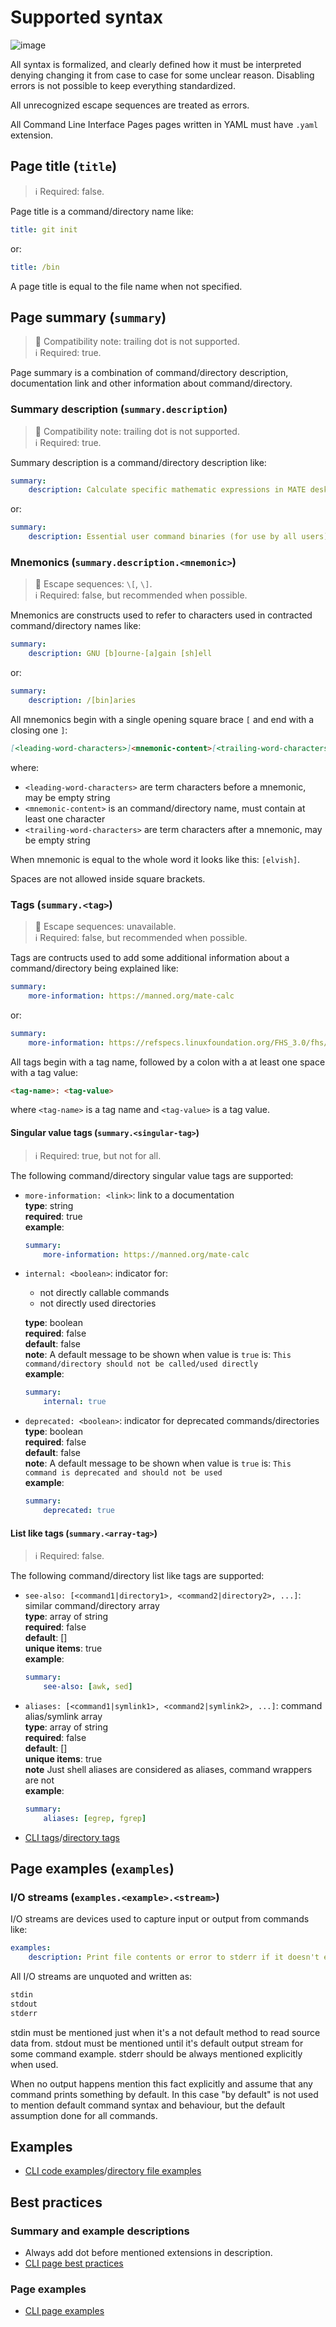 # Supported syntax

![image](https://img.shields.io/badge/version-3.3.0-green)

All syntax is formalized, and clearly defined how it must be interpreted denying
changing it from case to case for some unclear reason. Disabling errors is not possible
to keep everything standardized.

All unrecognized escape sequences are treated as errors.

All Command Line Interface Pages pages written in YAML must have `.yaml` extension.

## Page title (`title`)

> :information_source: Required: false.

Page title is a command/directory name like:

```yaml
title: git init
```

or:

```yaml
title: /bin
```

A page title is equal to the file name when not specified.

## Page summary (`summary`)

> :bell: Compatibility note: trailing dot is not supported.  
> :information_source: Required: true.

Page summary is a combination of command/directory description,
documentation link and other information about command/directory.

### Summary description (`summary.description`)

> :bell: Compatibility note: trailing dot is not supported.  
> :information_source: Required: true.

Summary description is a command/directory description like:

```yaml
summary:
    description: Calculate specific mathematic expressions in MATE desktop environment
```

or:

```yaml
summary:
    description: Essential user command binaries (for use by all users)
```

### Mnemonics (`summary.description.<mnemonic>`)

> :bookmark_tabs: Escape sequences: `\[`, `\]`.  
> :information_source: Required: false, but recommended when possible.

Mnemonics are constructs used to refer to characters used in contracted command/directory
names like:

```yaml
summary:
    description: GNU [b]ourne-[a]gain [sh]ell
```

or:

```yaml
summary:
    description: /[bin]aries
```

All mnemonics begin with a single opening square brace `[` and end with a
closing one `]`:

```md
[<leading-word-characters>]<mnemonic-content>[<trailing-word-characters>]
```

where:

- `<leading-word-characters>` are term characters before a mnemonic, may be
  empty string
- `<mnemonic-content>` is an command/directory name, must contain at least one character
- `<trailing-word-characters>` are term characters after a mnemonic, may be
  empty string

When mnemonic is equal to the whole word it looks like this: `[elvish]`.

Spaces are not allowed inside square brackets.

### Tags (`summary.<tag>`)

> :bookmark_tabs: Escape sequences: unavailable.  
> :information_source: Required: false, but recommended when possible.

Tags are contructs used to add some additional information about a command/directory
being explained like:

```yaml
summary:
    more-information: https://manned.org/mate-calc
```

or:

```yaml
summary:
    more-information: https://refspecs.linuxfoundation.org/FHS_3.0/fhs/ch03s04.html
```

All tags begin with a tag name, followed by a colon with a at least one space with
a tag value:

```md
<tag-name>: <tag-value>
```

where `<tag-name>` is a tag name and `<tag-value>` is a tag value.

#### Singular value tags (`summary.<singular-tag>`)

> :information_source: Required: true, but not for all.

The following command/directory singular value tags are supported:

- `more-information: <link>`: link to a documentation  
  **type**: string  
  **required**: true  
  **example**:

  ```yaml
  summary:
      more-information: https://manned.org/mate-calc
  ```

- `internal: <boolean>`: indicator for:
  - not directly callable commands
  - not directly used directories
  
  **type**: boolean  
  **required**: false  
  **default**: false  
  **note**: A default message to be shown when value is `true` is: `This command/directory should not be called/used directly`  
  **example**:

  ```yaml
  summary:
      internal: true
  ```

- `deprecated: <boolean>`: indicator for deprecated commands/directories  
  **type**: boolean  
  **required**: false  
  **default**: false  
  **note**: A default message to be shown when value is `true` is: `This command is deprecated and should not be used`  
  **example**:

  ```yaml
  summary:
      deprecated: true
  ```

#### List like tags (`summary.<array-tag>`)

> :information_source: Required: false.

The following command/directory list like tags are supported:

- `see-also: [<command1|directory1>, <command2|directory2>, ...]`: similar command/directory
  array  
  **type**: array of string  
  **required**: false  
  **default**: []  
  **unique items**: true  
  **example**:

  ```yaml
  summary:
      see-also: [awk, sed]
  ```

- `aliases: [<command1|symlink1>, <command2|symlink2>, ...]`: command alias/symlink
  array  
  **type**: array of string  
  **required**: false  
  **default**: []  
  **unique items**: true  
  **note** Just shell aliases are considered as aliases, command wrappers are not  
  **example**:

  ```yaml
  summary:
      aliases: [egrep, fgrep]
  ```
  
- [CLI tags](./type-specific/cli.md#list-like-tags)/[directory tags](./type-specific/directory.md#list-like-tags)

## Page examples (`examples`)

### I/O streams (`examples.<example>.<stream>`)

I/O streams are devices used to capture input or output from commands like:

```yaml
examples:
    description: Print file contents or error to stderr if it doesn't exist
```

All I/O streams are unquoted and written as:

```md
stdin
stdout
stderr
```

stdin must be mentioned just when it's a not default method to read source
data from. stdout must be mentioned until it's default output stream for
some command example. stderr should be always mentioned explicitly when used.

When no output happens mention this fact explicitly and assume that any command
prints something by default. In this case "by default" is not used to mention default
command syntax and behaviour, but the default assumption done for all commands.

## Examples

- [CLI code examples](./type-specific/cli.md#code-examples)/[directory file examples](./type-specific/directory.md#file-examples)

## Best practices

### Summary and example descriptions

- Always add dot before mentioned extensions in description.
- [CLI page best practices](./type-specific/cli.md#best-practices)

### Page examples

- [CLI page examples](./type-specific/cli.md#page-examples)
